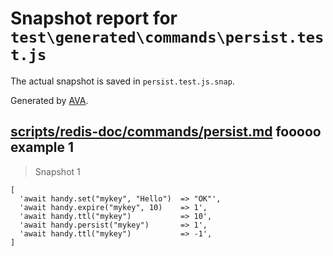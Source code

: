 # Snapshot report for `test\generated\commands\persist.test.js`

The actual snapshot is saved in `persist.test.js.snap`.

Generated by [AVA](https://ava.li).

## [scripts/redis-doc/commands/persist.md](../../../../scripts/redis-doc/commands/persist.md) fooooo example 1

> Snapshot 1

    [
      'await handy.set("mykey", "Hello")  => "OK"',
      'await handy.expire("mykey", 10)    => 1',
      'await handy.ttl("mykey")           => 10',
      'await handy.persist("mykey")       => 1',
      'await handy.ttl("mykey")           => -1',
    ]

